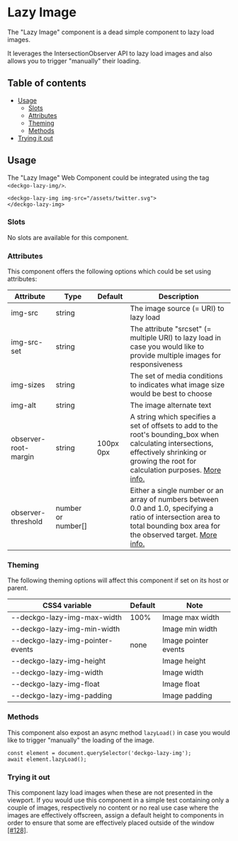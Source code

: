 # Lazy Image

The "Lazy Image" component is a dead simple component to lazy load images.

It leverages the IntersectionObserver API to lazy load images and also allows you to trigger "manually" their loading.

## Table of contents

- [Usage](#app-components-lazy-img-usage)
  - [Slots](#app-components-lazy-img-slots)
  - [Attributes](#app-components-lazy-img-attributes)
  - [Theming](#app-components-lazy-img-theming)
  - [Methods](#app-components-lazy-img-methods)
- [Trying it out](#app-components-lazy-img-trying-it-out)

## Usage

The "Lazy Image" Web Component could be integrated using the tag `<deckgo-lazy-img/>`.

```
<deckgo-lazy-img img-src="/assets/twitter.svg">
</deckgo-lazy-img>
```

### Slots

No slots are available for this component.

### Attributes

This component offers the following options which could be set using attributes:

| Attribute                      | Type   | Default   | Description   |
| -------------------------- |-----------------|-----------------|-----------------|
| img-src | string |  | The image source (= URI) to lazy load |
| img-src-set | string |  | The attribute "srcset" (= multiple URI) to lazy load in case you would like to provide multiple images for responsiveness |
| img-sizes | string |  | The set of media conditions to indicates what image size would be best to choose |
| img-alt | string |  | The image alternate text |
| observer-root-margin | string | 100px 0px | A string which specifies a set of offsets to add to the root's bounding_box when calculating intersections, effectively shrinking or growing the root for calculation purposes. [More info.](https://developer.mozilla.org/en-US/docs/Web/API/IntersectionObserver/IntersectionObserver) |
| observer-threshold | number or number[] |  | Either a single number or an array of numbers between 0.0 and 1.0, specifying a ratio of intersection area to total bounding box area for the observed target. [More info.](https://developer.mozilla.org/en-US/docs/Web/API/IntersectionObserver/IntersectionObserver) |

### Theming

The following theming options will affect this component if set on its host or parent.

| CSS4 variable                      | Default | Note |
| -------------------------- |-----------------|-----------------|
| --deckgo-lazy-img-max-width | 100% | Image max width |
| --deckgo-lazy-img-min-width |  | Image min width |
| --deckgo-lazy-img-pointer-events | none | Image pointer events |
| --deckgo-lazy-img-height | | Image height |
| --deckgo-lazy-img-width | | Image width |
| --deckgo-lazy-img-float | | Image float |
| --deckgo-lazy-img-padding | | Image padding |

### Methods

This component also expost an async method `lazyLoad()` in case you would like to trigger "manually" the loading of the image.

```
const element = document.querySelector('deckgo-lazy-img');
await element.lazyLoad();
```

### Trying it out

This component lazy load images when these are not presented in the viewport. If you would use this component in a simple test containing only a couple of images, respectively no content or no real use case where the images are effectively offscreen, assign a default height to components in order to ensure that some are effectively placed outside of the window [[#128]](https://github.com/deckgo/deckdeckgo/issues/128#issuecomment-493979841).

[DeckDeckGo]: https://deckdeckgo.com 